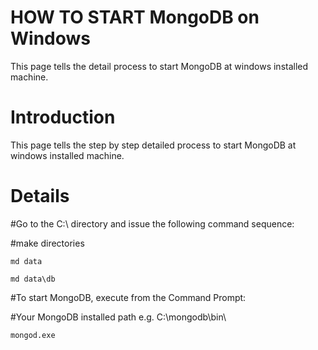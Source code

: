 # HOW TO START MongoDB on Windows #
This page tells the detail process to start MongoDB at windows installed machine.


# Introduction #

This page tells the step by step detailed process to start MongoDB at windows installed machine.


# Details #

#Go to the C:\ directory and issue the following command sequence:

#make directories

`md data`

`md data\db`

#To start MongoDB, execute from the Command Prompt:

#Your MongoDB installed path e.g. C:\mongodb\bin\

`mongod.exe`